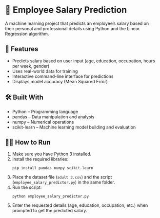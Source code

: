 # 💼 Employee Salary Prediction

A machine learning project that predicts an employee’s salary based on their personal and professional details using Python and the Linear Regression algorithm.

## 🚀 Features
- Predicts salary based on user input (age, education, occupation, hours per week, gender)
- Uses real-world data for training
- Interactive command-line interface for predictions
- Displays model accuracy (Mean Squared Error)

## 🛠️ Built With
- Python – Programming language
- pandas – Data manipulation and analysis
- numpy – Numerical operations
- scikit-learn – Machine learning model building and evaluation

## 🧑‍💻 How to Run
1. Make sure you have Python 3 installed.
2. Install the required libraries:
   ```
   pip install pandas numpy scikit-learn
   ```
3. Place the dataset file (`adult 3.csv`) and the script (`employee_salary_predictor.py`) in the same folder.
4. Run the script:
   ```
   python employee_salary_predictor.py
   ```
5. Enter the requested details (age, education, occupation, etc.) when prompted to get the predicted salary. 
